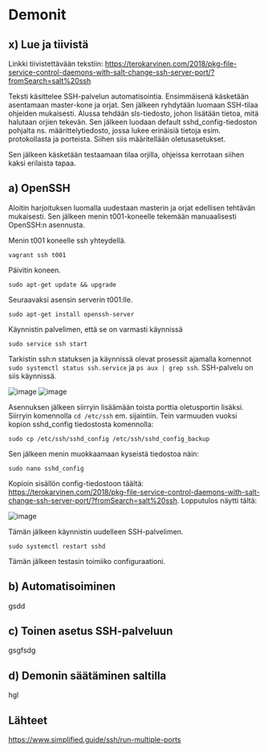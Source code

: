 # Demonit

## x) Lue ja tiivistä

Linkki tiivistettävään tekstiin: https://terokarvinen.com/2018/pkg-file-service-control-daemons-with-salt-change-ssh-server-port/?fromSearch=salt%20ssh 

Teksti käsittelee SSH-palvelun automatisointia. Ensimmäisenä käsketään asentamaan master-kone ja orjat. Sen jälkeen ryhdytään luomaan SSH-tilaa ohjeiden mukaisesti. Alussa tehdään sls-tiedosto, johon lisätään tietoa, mitä halutaan orjien tekevän. Sen jälkeen luodaan default sshd_config-tiedoston pohjalta ns. määrittelytiedosto, jossa lukee erinäisiä tietoja esim. protokollasta ja porteista. Siihen siis määritellään oletusasetukset.

Sen jälkeen käsketään testaamaan tilaa orjilla, ohjeissa kerrotaan siihen kaksi erilaista tapaa.

## a) OpenSSH

Aloitin harjoituksen luomalla uudestaan masterin ja orjat edellisen tehtävän mukaisesti. Sen jälkeen menin t001-koneelle tekemään manuaalisesti OpenSSH:n asennusta.

Menin t001 koneelle ssh yhteydellä.

    vagrant ssh t001

Päivitin koneen.

    sudo apt-get update && upgrade

Seuraavaksi asensin serverin t001:lle.

    sudo apt-get install openssh-server
    
Käynnistin palvelimen, että se on varmasti käynnissä

    sudo service ssh start

Tarkistin ssh:n statuksen ja käynnissä olevat prosessit ajamalla komennot `sudo systemctl status ssh.service` ja `ps aux | grep ssh`. SSH-palvelu on siis käynnissä.

<img width="auto" alt="image" src="https://user-images.githubusercontent.com/101214286/230623105-c6627b7b-ae0c-4544-8b2a-37091eb38c72.png">

<img width="auto" alt="image" src="https://user-images.githubusercontent.com/101214286/230622965-8735d8c8-3d89-47d8-89ed-666a117e1bd1.png">

Asennuksen jälkeen siirryin lisäämään toista porttia oletusportin lisäksi. Siirryin komennolla `cd /etc/ssh` em. sijaintiin. Tein varmuuden vuoksi kopion sshd_config tiedostosta komennolla:

    sudo cp /etc/ssh/sshd_config /etc/ssh/sshd_config_backup

Sen jälkeen menin muokkaamaan kyseistä tiedostoa näin:

    sudo nano sshd_config
    
Kopioin sisällön config-tiedostoon täältä: https://terokarvinen.com/2018/pkg-file-service-control-daemons-with-salt-change-ssh-server-port/?fromSearch=salt%20ssh. Lopputulos näytti tältä:

<img width="autp" alt="image" src="https://user-images.githubusercontent.com/101214286/230645305-462edfa8-0ec9-48a1-987a-6a063863872d.png">

Tämän jälkeen käynnistin uudelleen SSH-palvelimen. 

    sudo systemctl restart sshd

Tämän jälkeen testasin toimiiko configuraationi. 

## b) Automatisoiminen
  
gsdd

## c) Toinen asetus SSH-palveluun

gsgfsdg

## d) Demonin säätäminen saltilla

hgl

## Lähteet

https://www.simplified.guide/ssh/run-multiple-ports

